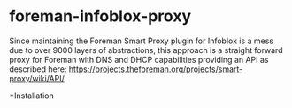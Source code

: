 foreman-infoblox-proxy
======================

Since maintaining the Foreman Smart Proxy plugin for Infoblox is a mess due to over 9000 layers of abstractions, this approach is a straight forward proxy for Foreman with DNS and DHCP capabilities providing an API as described here: https://projects.theforeman.org/projects/smart-proxy/wiki/API/

*Installation